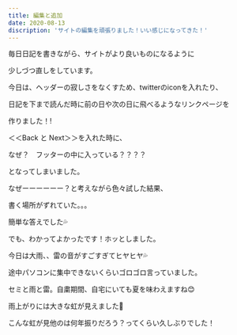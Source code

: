 ```yaml
---
title: 編集と追加
date: 2020-08-13
discription: 'サイトの編集を頑張りました！いい感じになってきた！'
---
```


毎日日記を書きながら、サイトがより良いものになるように

少しづつ直しをしています。

今日は、ヘッダーの寂しさをなくすため、twitterのiconを入れたり、

日記を下まで読んだ時に前の日や次の日に飛べるようなリンクページを

作りました！!

＜＜Back と Next＞＞を入れた時に、

なぜ？　フッターの中に入っている？？？？

となってしまいました。

なぜーーーーーー？と考えながら色々試した結果、

書く場所がずれていた。。。

簡単な答えでした💦

でも、わかってよかったです！ホッとしました。

今日は大雨、、雷の音がすごすぎてヒヤヒヤ💦

途中パソコンに集中できないくらいゴロゴロ言っていました。

セミと雨と雷。自粛期間、自宅にいても夏を味わえますね😊

雨上がりには大きな虹が見えました👀

こんな虹が見他のは何年振りだろう？ってくらい久しぶりでした！